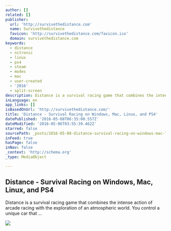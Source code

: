 ```yaml
---
author: []
related: []
publisher:
  url: 'http://survivethedistance.com'
  name: Survivethedistance
  favicon: 'http://survivethedistance.com/favicon.ico'
  domain: survivethedistance.com
keywords:
  - distance
  - nitronic
  - linux
  - ps4
  - steam
  - modes
  - mac
  - user-created
  - '2016'
  - split-screen
description: Distance is a survival racing game that combines the intense action of arcade racing with the exploration of an atmospheric world. You control a unique car that ...
inLanguage: en
app_links: []
isBasedOnUrl: 'http://survivethedistance.com/'
title: 'Distance - Survival Racing on Windows, Mac, Linux, and PS4'
datePublished: '2016-05-08T06:35:00.557Z'
dateModified: '2016-05-06T03:55:39.462Z'
starred: false
sourcePath: _posts/2016-05-08-distance-survival-racing-on-windows-mac-linux-and-ps4.md
inFeed: true
hasPage: false
inNav: false
_context: 'http://schema.org'
_type: MediaObject

---
```

<article style=""><h1>Distance - Survival Racing on Windows, Mac, Linux, and PS4</h1><p>Distance is a survival racing game that combines the intense action of arcade racing with the exploration of an atmospheric world. You control a unique car that ...</p><img src="http://i3.ytimg.com/vi/57AFXGzrhrs/hqdefault.jpg" /></article>